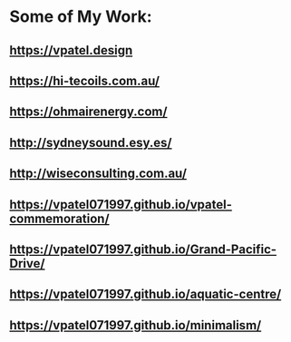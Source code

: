 # Some of My Work:

## https://vpatel.design

## https://hi-tecoils.com.au/

## https://ohmairenergy.com/

## http://sydneysound.esy.es/

## http://wiseconsulting.com.au/

## https://vpatel071997.github.io/vpatel-commemoration/

## https://vpatel071997.github.io/Grand-Pacific-Drive/

## https://vpatel071997.github.io/aquatic-centre/

## https://vpatel071997.github.io/minimalism/
